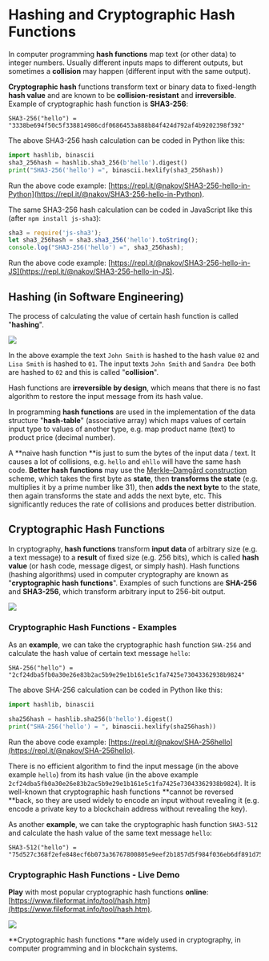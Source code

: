 # Hashing and Cryptographic Hash Functions

In computer programming **hash functions** map text (or other data) to integer numbers. Usually different inputs maps to different outputs, but sometimes a **collision** may happen (different input with the same output).

**Cryptographic hash** functions transform text or binary data to fixed-length **hash value** and are known to be **collision-resistant** and **irreversible**. Example of cryptographic hash function is **SHA3-256**:

```
SHA3-256("hello") = "3338be694f50c5f338814986cdf0686453a888b84f424d792af4b9202398f392"
```

The above SHA3-256 hash calculation can be coded in Python like this:

```py
import hashlib, binascii
sha3_256hash = hashlib.sha3_256(b'hello').digest()
print("SHA3-256('hello') =", binascii.hexlify(sha3_256hash))
```

Run the above code example: [https://repl.it/@nakov/SHA3-256-hello-in-Python](https://repl.it/@nakov/SHA3-256-hello-in-Python).

The same SHA3-256 hash calculation can be coded in JavaScript like this (after `npm install js-sha3`):

```js
sha3 = require('js-sha3');
let sha3_256hash = sha3.sha3_256('hello').toString();
console.log("SHA3-256('hello') =", sha3_256hash);
```

Run the above code example: [https://repl.it/@nakov/SHA3-256-hello-in-JS](https://repl.it/@nakov/SHA3-256-hello-in-JS).

## Hashing \(in Software Engineering\)

The process of calculating the value of certain hash function is called "**hashing**".

![](/assets/hash-function.jpg)

In the above example the text `John Smith` is hashed to the hash value `02` and `Lisa Smith` is hashed to `01`. The input texts `John Smith` and `Sandra Dee` both are hashed to `02` and this is called "**collision**".

Hash functions are **irreversible by design**, which means that there is no fast algorithm to restore the input message from its hash value.

In programming **hash functions** are used in the implementation of the data structure "**hash-table**" \(associative array\) which maps values of certain input type to values of another type, e.g. map product name \(text\) to product price \(decimal number\).

A **naive hash function **is just to sum the bytes of the input data / text. It causes a lot of collisions, e.g. `hello` and `ehllo` will have the same hash code. **Better hash functions** may use the [Merkle–Damgård construction](https://en.wikipedia.org/wiki/Merkle–Damgård_construction) scheme, which takes the first byte as **state**, then **transforms the state** \(e.g. multiplies it by a prime number like 31\), then **adds the next byte** to the state, then again transforms the state and adds the next byte, etc. This significantly reduces the rate of collisions and produces better distribution.

## Cryptographic Hash Functions

In cryptography, **hash functions** transform **input data** of arbitrary size \(e.g. a text message\) to a **result** of fixed size \(e.g. 256 bits\), which is called **hash value** \(or hash code, message digest, or simply hash\). Hash functions \(hashing algorithms\) used in computer cryptography are known as "**cryptographic hash functions**". Examples of such functions are **SHA-256** and **SHA3-256**, which transform arbitrary input to 256-bit output.

![](/assets/crypto-hash-function.jpg)

### Cryptographic Hash Functions - Examples

As an **example**, we can take the cryptographic hash function `SHA-256` and calculate the hash value of certain text message `hello`:

```
SHA-256("hello") = "2cf24dba5fb0a30e26e83b2ac5b9e29e1b161e5c1fa7425e73043362938b9824"
```

The above SHA-256 calculation can be coded in Python like this:

```py
import hashlib, binascii

sha256hash = hashlib.sha256(b'hello').digest()
print("SHA-256('hello') = ", binascii.hexlify(sha256hash))
```

Run the above code example: [https://repl.it/@nakov/SHA-256hello](https://repl.it/@nakov/SHA-256hello).

There is no efficient algorithm to find the input message \(in the above example `hello`\) from its hash value \(in the above example `2cf24dba5fb0a30e26e83b2ac5b9e29e1b161e5c1fa7425e73043362938b9824`\). It is well-known that cryptographic hash functions **cannot be reversed **back, so they are used widely to encode an input without revealing it \(e.g. encode a private key to a blockchain address without revealing the key\).

As another **example**, we can take the cryptographic hash function `SHA3-512` and calculate the hash value of the same text message `hello`:

```
SHA3-512("hello") = "75d527c368f2efe848ecf6b073a36767800805e9eef2b1857d5f984f036eb6df891d75f72d9b154518c1cd58835286d1da9a38deba3de98b5a53e5ed78a84976"
```

### Cryptographic Hash Functions - Live Demo

**Play** with most popular cryptographic hash functions **online**: [https://www.fileformat.info/tool/hash.htm](https://www.fileformat.info/tool/hash.htm).

![](/assets/hash-functions-online.png)

**Cryptographic hash functions **are widely used in cryptography, in computer programming and in blockchain systems.


